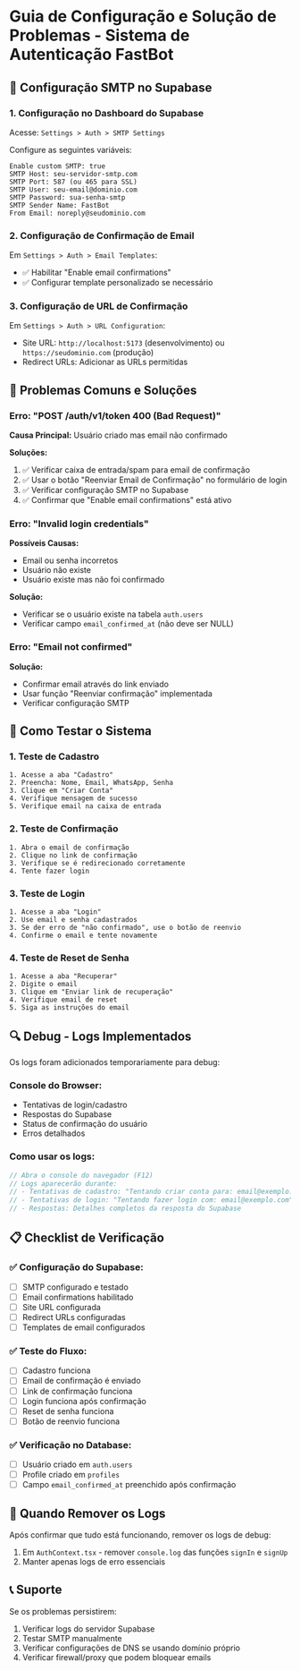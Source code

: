 # Guia de Configuração e Solução de Problemas - Sistema de Autenticação FastBot

## 🔧 Configuração SMTP no Supabase

### 1. Configuração no Dashboard do Supabase

Acesse: `Settings > Auth > SMTP Settings`

Configure as seguintes variáveis:
```
Enable custom SMTP: true
SMTP Host: seu-servidor-smtp.com
SMTP Port: 587 (ou 465 para SSL)
SMTP User: seu-email@dominio.com
SMTP Password: sua-senha-smtp
SMTP Sender Name: FastBot
From Email: noreply@seudominio.com
```

### 2. Configuração de Confirmação de Email

Em `Settings > Auth > Email Templates`:
- ✅ Habilitar "Enable email confirmations"
- ✅ Configurar template personalizado se necessário

### 3. Configuração de URL de Confirmação

Em `Settings > Auth > URL Configuration`:
- Site URL: `http://localhost:5173` (desenvolvimento) ou `https://seudominio.com` (produção)
- Redirect URLs: Adicionar as URLs permitidas

## 🐛 Problemas Comuns e Soluções

### Erro: "POST /auth/v1/token 400 (Bad Request)"

**Causa Principal:** Usuário criado mas email não confirmado

**Soluções:**
1. ✅ Verificar caixa de entrada/spam para email de confirmação
2. ✅ Usar o botão "Reenviar Email de Confirmação" no formulário de login
3. ✅ Verificar configuração SMTP no Supabase
4. ✅ Confirmar que "Enable email confirmations" está ativo

### Erro: "Invalid login credentials"

**Possíveis Causas:**
- Email ou senha incorretos
- Usuário não existe
- Usuário existe mas não foi confirmado

**Solução:**
- Verificar se o usuário existe na tabela `auth.users`
- Verificar campo `email_confirmed_at` (não deve ser NULL)

### Erro: "Email not confirmed"

**Solução:**
- Confirmar email através do link enviado
- Usar função "Reenviar confirmação" implementada
- Verificar configuração SMTP

## 🧪 Como Testar o Sistema

### 1. Teste de Cadastro
```
1. Acesse a aba "Cadastro"
2. Preencha: Nome, Email, WhatsApp, Senha
3. Clique em "Criar Conta"
4. Verifique mensagem de sucesso
5. Verifique email na caixa de entrada
```

### 2. Teste de Confirmação
```
1. Abra o email de confirmação
2. Clique no link de confirmação
3. Verifique se é redirecionado corretamente
4. Tente fazer login
```

### 3. Teste de Login
```
1. Acesse a aba "Login"
2. Use email e senha cadastrados
3. Se der erro de "não confirmado", use o botão de reenvio
4. Confirme o email e tente novamente
```

### 4. Teste de Reset de Senha
```
1. Acesse a aba "Recuperar"
2. Digite o email
3. Clique em "Enviar link de recuperação"
4. Verifique email de reset
5. Siga as instruções do email
```

## 🔍 Debug - Logs Implementados

Os logs foram adicionados temporariamente para debug:

### Console do Browser:
- Tentativas de login/cadastro
- Respostas do Supabase
- Status de confirmação do usuário
- Erros detalhados

### Como usar os logs:
```javascript
// Abra o console do navegador (F12)
// Logs aparecerão durante:
// - Tentativas de cadastro: "Tentando criar conta para: email@exemplo.com"
// - Tentativas de login: "Tentando fazer login com: email@exemplo.com"
// - Respostas: Detalhes completos da resposta do Supabase
```

## 📋 Checklist de Verificação

### ✅ Configuração do Supabase:
- [ ] SMTP configurado e testado
- [ ] Email confirmations habilitado
- [ ] Site URL configurada
- [ ] Redirect URLs configuradas
- [ ] Templates de email configurados

### ✅ Teste do Fluxo:
- [ ] Cadastro funciona
- [ ] Email de confirmação é enviado
- [ ] Link de confirmação funciona
- [ ] Login funciona após confirmação
- [ ] Reset de senha funciona
- [ ] Botão de reenvio funciona

### ✅ Verificação no Database:
- [ ] Usuário criado em `auth.users`
- [ ] Profile criado em `profiles`
- [ ] Campo `email_confirmed_at` preenchido após confirmação

## 🚨 Quando Remover os Logs

Após confirmar que tudo está funcionando, remover os logs de debug:

1. Em `AuthContext.tsx` - remover `console.log` das funções `signIn` e `signUp`
2. Manter apenas logs de erro essenciais

## 📞 Suporte

Se os problemas persistirem:
1. Verificar logs do servidor Supabase
2. Testar SMTP manualmente
3. Verificar configurações de DNS se usando domínio próprio
4. Verificar firewall/proxy que podem bloquear emails
